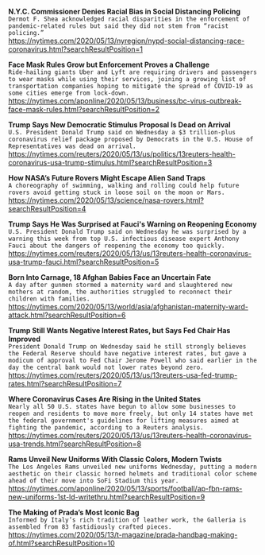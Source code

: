 **N.Y.C. Commissioner Denies Racial Bias in Social Distancing Policing**\
`Dermot F. Shea acknowledged racial disparities in the enforcement of pandemic-related rules but said they did not stem from “racist policing.”`\
https://nytimes.com/2020/05/13/nyregion/nypd-social-distancing-race-coronavirus.html?searchResultPosition=1

**Face Mask Rules Grow but Enforcement Proves a Challenge**\
`Ride-hailing giants Uber and Lyft are requiring drivers and passengers to wear masks while using their services, joining a growing list of transportation companies hoping to mitigate the spread of COVID-19 as some cities emerge from lock-down.`\
https://nytimes.com/aponline/2020/05/13/business/bc-virus-outbreak-face-mask-rules.html?searchResultPosition=2

**Trump Says New Democratic Stimulus Proposal Is Dead on Arrival**\
`U.S. President Donald Trump said on Wednesday a $3 trillion-plus coronavirus relief package proposed by Democrats in the U.S. House of Representatives was dead on arrival.`\
https://nytimes.com/reuters/2020/05/13/us/politics/13reuters-health-coronavirus-usa-trump-stimulus.html?searchResultPosition=3

**How NASA’s Future Rovers Might Escape Alien Sand Traps**\
`A choreography of swimming, walking and rolling could help future rovers avoid getting stuck in loose soil on the moon or Mars.`\
https://nytimes.com/2020/05/13/science/nasa-rovers.html?searchResultPosition=4

**Trump Says He Was Surprised at Fauci's Warning on Reopening Economy**\
`U.S. President Donald Trump said on Wednesday he was surprised by a warning this week from top U.S. infectious disease expert Anthony Fauci about the dangers of reopening the economy too quickly.`\
https://nytimes.com/reuters/2020/05/13/us/13reuters-health-coronavirus-usa-trump-fauci.html?searchResultPosition=5

**Born Into Carnage, 18 Afghan Babies Face an Uncertain Fate**\
`A day after gunmen stormed a maternity ward and slaughtered new mothers at random, the authorities struggled to reconnect their children with families.`\
https://nytimes.com/2020/05/13/world/asia/afghanistan-maternity-ward-attack.html?searchResultPosition=6

**Trump Still Wants Negative Interest Rates, but Says Fed Chair Has Improved**\
`President Donald Trump on Wednesday said he still strongly believes the Federal Reserve should have negative interest rates, but gave a modicum of approval to Fed Chair Jerome Powell who said earlier in the day the central bank would not lower rates beyond zero.`\
https://nytimes.com/reuters/2020/05/13/us/13reuters-usa-fed-trump-rates.html?searchResultPosition=7

**Where Coronavirus Cases Are Rising in the United States**\
`Nearly all 50 U.S. states have begun to allow some businesses to reopen and residents to move more freely, but only 14 states have met the federal government's guidelines for lifting measures aimed at fighting the pandemic, according to a Reuters analysis.`\
https://nytimes.com/reuters/2020/05/13/us/13reuters-health-coronavirus-usa-trends.html?searchResultPosition=8

**Rams Unveil New Uniforms With Classic Colors, Modern Twists**\
`The Los Angeles Rams unveiled new uniforms Wednesday, putting a modern aesthetic on their classic horned helmets and traditional color scheme ahead of their move into SoFi Stadium this year.`\
https://nytimes.com/aponline/2020/05/13/sports/football/ap-fbn-rams-new-uniforms-1st-ld-writethru.html?searchResultPosition=9

**The Making of Prada’s Most Iconic Bag**\
`Informed by Italy’s rich tradition of leather work, the Galleria is assembled from 83 fastidiously crafted pieces.`\
https://nytimes.com/2020/05/13/t-magazine/prada-handbag-making-of.html?searchResultPosition=10

